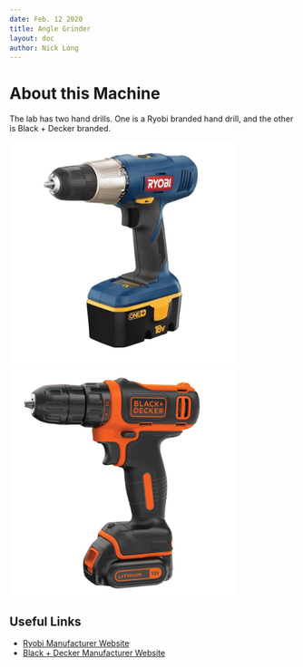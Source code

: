 ```yaml
---
date: Feb. 12 2020
title: Angle Grinder
layout: doc
author: Nick Long
---
```


# About this Machine
The lab has two hand drills. One is a Ryobi branded hand drill, and the other is Black + Decker branded.

<img src="/doc/equip/shop/img/ryobiHandDrill.jpg" width="400">
<img src="/doc/equip/shop/img/blackDeckerHandDrill.jpg" width="400">

## Useful Links
- [Ryobi Manufacturer Website]()
- [Black + Decker Manufacturer Website]()
